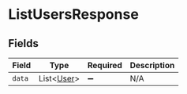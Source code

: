 # ListUsersResponse


## Fields

| Field                                      | Type                                       | Required                                   | Description                                |
| ------------------------------------------ | ------------------------------------------ | ------------------------------------------ | ------------------------------------------ |
| `data`                                     | List\<[User](../../models/shared/User.md)> | :heavy_minus_sign:                         | N/A                                        |